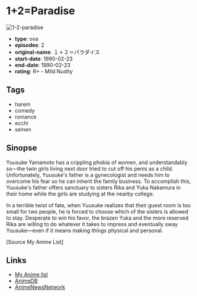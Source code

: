 # 1+2=Paradise

![1-2-paradise](https://cdn.myanimelist.net/images/anime/2/3679.jpg)

-   **type**: ova
-   **episodes**: 2
-   **original-name**: １＋２＝パラダイス
-   **start-date**: 1990-02-23
-   **end-date**: 1990-02-23
-   **rating**: R+ - Mild Nudity

## Tags

-   harem
-   comedy
-   romance
-   ecchi
-   seinen

## Sinopse

Yuusuke Yamamoto has a crippling phobia of women, and understandably so—the twin girls living next door tried to cut off his penis as a child. Unfortunately, Yuusuke's father is a gynecologist and needs him to overcome his fear so he can inherit the family business. To accomplish this, Yuusuke's father offers sanctuary to sisters Rika and Yuka Nakamura in their home while the girls are studying at the nearby college.

In a terrible twist of fate, when Yuusuke realizes that their guest room is too small for two people, he is forced to choose which of the sisters is allowed to stay. Desperate to win his favor, the brazen Yuka and the more reserved Rika are willing to do whatever it takes to impress and eventually sway Yuusuke—even if it means making things physical and personal.

[Source My Anime List]

## Links

-   [My Anime list](https://myanimelist.net/anime/2730/1_2_Paradise)
-   [AnimeDB](http://anidb.info/perl-bin/animedb.pl?show=anime&aid=3978)
-   [AnimeNewsNetwork](http://www.animenewsnetwork.com/encyclopedia/anime.php?id=3226)

